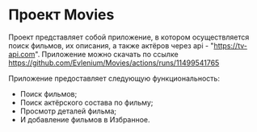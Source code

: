 # Проект Movies

Проект представляет собой приложение, в котором осуществляется поиск фильмов, их описания, а также актёров через api - "https://tv-api.com".
Приложение можно скачать по ссылке https://github.com/Evlenium/Movies/actions/runs/11499541765

Приложение предоставляет следующую функциональность:

- Поиск фильмов;
- Поиск актёрского состава по фильму;
- Просмотр деталей фильма;
- И добавление фильмов в Избранное.
